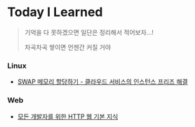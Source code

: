 # Today I Learned

> 기억을 다 못하겠으면 일단은 정리해서 적어보자...!
>
> 차곡차곡 쌓이면 언젠간 커질 거야

### Linux
- [SWAP 메모리 할당하기 - 클라우드 서비스의 인스턴스 프리즈 해결](https://github.com/TenJeong/TIL/blob/0588b7953aa7dab4ede82ad0f960f8bf2c941435/Linux/SWAP%20%EB%A9%94%EB%AA%A8%EB%A6%AC%20%ED%95%A0%EB%8B%B9%ED%95%98%EA%B8%B0%20-%20%ED%81%B4%EB%9D%BC%EC%9A%B0%EB%93%9C%20%EC%84%9C%EB%B9%84%EC%8A%A4%EC%9D%98%20%EC%9D%B8%EC%8A%A4%ED%84%B4%EC%8A%A4%20%ED%94%84%EB%A6%AC%EC%A6%88%20%ED%95%B4%EA%B2%B0.md)

### Web

- [모든 개발자를 위한 HTTP 웹 기본 지식](https://github.com/TenJeong/TIL/blob/main/Web/%EB%AA%A8%EB%93%A0%20%EA%B0%9C%EB%B0%9C%EC%9E%90%EB%A5%BC%20%EC%9C%84%ED%95%9C%20HTTP%20%EC%9B%B9%20%EA%B8%B0%EB%B3%B8%20%EC%A7%80%EC%8B%9D.md)
